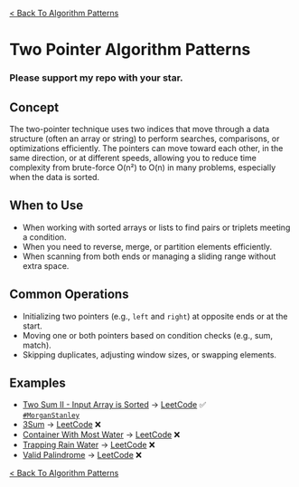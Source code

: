 [< Back To Algorithm Patterns](../../)

# Two Pointer Algorithm Patterns
### Please support my repo with your star.

## Concept
The two-pointer technique uses two indices that move through a data structure (often an array or string) to perform searches, comparisons, or optimizations efficiently. The pointers can move toward each other, in the same direction, or at different speeds, allowing you to reduce time complexity from brute-force O(n²) to O(n) in many problems, especially when the data is sorted.

## When to Use
- When working with sorted arrays or lists to find pairs or triplets meeting a condition.
- When you need to reverse, merge, or partition elements efficiently.
- When scanning from both ends or managing a sliding range without extra space.

## Common Operations
- Initializing two pointers (e.g., `left` and `right`) at opposite ends or at the start.
- Moving one or both pointers based on condition checks (e.g., sum, match).
- Skipping duplicates, adjusting window sizes, or swapping elements.

## Examples
- [Two Sum II - Input Array is Sorted](two_sum_ii_input_array_is_sorted/) → [LeetCode](https://leetcode.com/problems/two-sum-ii-input-array-is-sorted/) ✅
  <br>
  [`#MorganStanley`](https://morganstanley.com)
- [3Sum]() → [LeetCode](https://leetcode.com/problems/3sum/) ❌
- [Container With Most Water]() → [LeetCode](https://leetcode.com/problems/container-with-most-water/) ❌
- [Trapping Rain Water]() → [LeetCode](https://leetcode.com/problems/trapping-rain-water/) ❌
- [Valid Palindrome]() → [LeetCode](https://leetcode.com/problems/valid-palindrome/) ❌

[< Back To Algorithm Patterns](../../)
